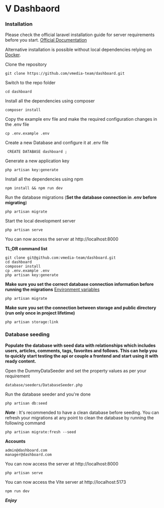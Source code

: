 # V Dashbaord


### Installation

Please check the official laravel installation guide for server requirements before you start. [Official Documentation](https://laravel.com/docs/10.x/installation)

Alternative installation is possible without local dependencies relying on [Docker](#docker).

Clone the repository

    git clone https://github.com/vmedia-team/dashboard.git

Switch to the repo folder

    cd dashboard

Install all the dependencies using composer

    composer install

Copy the example env file and make the required configuration changes in the .env file

    cp .env.example .env

Create a new Database and configure it at .env file

     CREATE DATABASE dashboard ;

Generate a new application key

    php artisan key:generate

Install all the dependencies using npm

    npm install && npm run dev


Run the database migrations (**Set the database connection in .env before migrating**)

    php artisan migrate

Start the local development server

    php artisan serve

You can now access the server at http://localhost:8000

**TL;DR command list**

    git clone git@github.com:vmedia-team/dashboard.git
    cd dashboard
    composer install
    cp .env.example .env
    php artisan key:generate

**Make sure you set the correct database connection information before running the migrations** [Environment variables](#environment-variables)

    php artisan migrate

**Make sure you set the connection between storage and public directory (run only once in project lifetime)**

    php artisan storage:link 

### Database seeding

**Populate the database with seed data with relationships which includes users, articles, comments, tags, favorites and follows. This can help you to quickly start testing the api or couple a frontend and start using it with ready content.**

Open the DummyDataSeeder and set the property values as per your requirement

    database/seeders/DatabaseSeeder.php

Run the database seeder and you're done

    php artisan db:seed

***Note*** : It's recommended to have a clean database before seeding. You can refresh your migrations at any point to clean the database by running the following command

    php artisan migrate:fresh --seed

**Accounts**

    admin@dashboard.com   
    manager@dashboard.com

You can now access the server at http://localhost:8000

    php artisan serve

You can now access the Vite server at http://localhost:5173

    npm run dev

***Enjoy*** 
    
    
